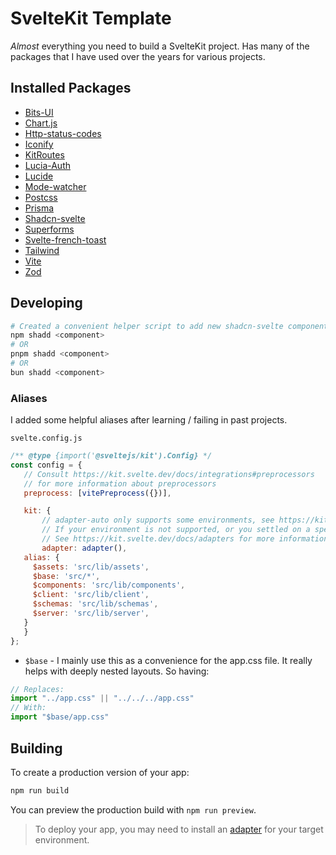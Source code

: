 # SvelteKit Template

_Almost_ everything you need to build a SvelteKit project.
Has many of the packages that I have used over the years for various projects.

## Installed Packages

 - [Bits-UI](https://github.com/huntabyte/bits-ui#readme)
 - [Chart.js](https://www.chartjs.org)
 - [Http-status-codes](https://github.com/prettymuchbryce/http-status-codes#readme)
 - [Iconify](https://github.com/iconify/iconify)
 - [KitRoutes](https://www.kitql.dev/docs/tools/06_vite-plugin-kit-routes#installation)
 - [Lucia-Auth](https://github.com/lucia-auth/lucia)
 - [Lucide](https://lucide.dev)
 - [Mode-watcher](https://github.com/svecosystem/mode-watcher#readme)
 - [Postcss](https://postcss.org/)
 - [Prisma](https://www.prisma.io)
 - [Shadcn-svelte](https://www.shadcn-svelte.com/)
 - [Superforms](https://superforms.rocks)
 - [Svelte-french-toast](https://github.com/kbrgl/svelte-french-toast#readme)
 - [Tailwind](https://tailwindcss.com)
 - [Vite](https://vitejs.dev)
 - [Zod](https://zod.dev)


## Developing
```bash
# Created a convenient helper script to add new shadcn-svelte components
npm shadd <component>
# OR
pnpm shadd <component>
# OR
bun shadd <component>

```

### Aliases
 I added some helpful aliases after learning / failing in past projects.

`svelte.config.js`
 ```js
 /** @type {import('@sveltejs/kit').Config} */
const config = {
	// Consult https://kit.svelte.dev/docs/integrations#preprocessors
	// for more information about preprocessors
	preprocess: [vitePreprocess({})],

	kit: {
		// adapter-auto only supports some environments, see https://kit.svelte.dev/docs/adapter-auto for a list.
		// If your environment is not supported, or you settled on a specific environment, switch out the adapter.
		// See https://kit.svelte.dev/docs/adapters for more information about adapters.
		adapter: adapter(),
    alias: {
      $assets: 'src/lib/assets',
      $base: 'src/*',
      $components: 'src/lib/components',
      $client: 'src/lib/client',
      $schemas: 'src/lib/schemas',
      $server: 'src/lib/server',
    }
	}
};
 ```
  - `$base` - I mainly use this as a convenience for the app.css file. It really helps with deeply nested layouts. So having:
  ```js
  // Replaces:
  import "../app.css" || "../../../app.css"
  // With:
  import "$base/app.css"
  ```

## Building

To create a production version of your app:

```bash
npm run build
```

You can preview the production build with `npm run preview`.

> To deploy your app, you may need to install an [adapter](https://kit.svelte.dev/docs/adapters) for your target environment.
